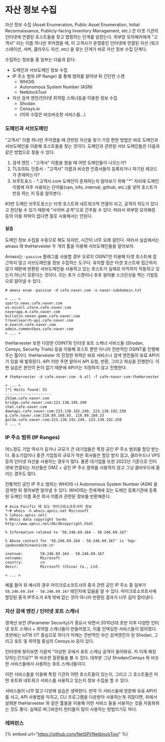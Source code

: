 # 자산 정보 수집

자산 정보 수집 (Asset Enumeration, Public Asset Enumeration, Initial Reconnaissance, Publicly-facing Inventory Management, etc.) 은 타겟 기관의 인터넷에 연결된 호스트들을 찾고 맵핑하는 단계를 일컫는다. 외부망 모의해커에게 "고객사" 라는 이름 하나만 주어졌을 때, 이 고객사가 운영중인 인터넷에 연결된 자산 (워크스테이션, 서버, 클라우드 자산, etc) 을 찾는 단계가 바로 자산 정보 수집 단계다.

수집하는 정보들 중 일부는 다음과 같다:

* 도메인과 서브도메인 정보 수집
* IP 주소 범위 (IP Range) 를 통해 범위를 알아낸 뒤 간단한 스캔
  * WHOIS
  * Autonomous System Number (ASN)
  * NetblockTool
* 자산 검색 엔진/인터넷 취약점 스캐너등을 이용한 정보 수집
  * Shodan
  * Censys.io
  * (이외 수많은 비슷비슷한 서비스들...)

### 도메인과 서브도메인

"고객사" 이름 하나만 주어졌을 때 관련된 자산을 찾기 가장 편한 방법은 바로 도메인과 서브도메인을 이용해 호스트들을 찾는 것이다. 도메인과 관련된 서브 도메인들은 다음과 같은 방법으로 찾을 수 있다.

1. 검색 엔진 - "고객사" 이름을 쳤을 때 어떤 도메인들이 나오는가?
2. TLS/SSL 인증서 - "고객사" 이름과 비슷한 인증서들이 등록되거나 파기된 레코드가 존재하는가?
3. 브루트포스 - \*.고객사.com 도메인이 존재하는지 알아보기 위해 "\*" 자리에 도메인 이름에 자주 사용되는 단어들(vpn, info, internal, github, etc.)을 넣어 호스트가 반응 하는 지 등을 알아본다.

\#3번 도메인 브루트포스는 타겟 호스트와 네트워크적 연결이 되고, 공격의 의도가 있다고 판단될 수 있기 때문에 "사이버 공격"으로 간주될 수 있다. 따라서 외부망 모의해킹 등의 이용 허락이 없다면 절로 사용해서는 안된다.

#### 실습

도메인 정보 수집을 수동으로 해도 되지만, 시간이 너무 오래 걸린다. 따라서 실습에서는 amass 와 theHarvester 두 개의 툴을 이용해 서브도메인들을 알아보자.

Amass는 `-passive` 플래그를 사용할 경우 오로지 OSINT만 이용해 타겟 호스트에 접근하지 않고 서브도메인을 정보 수집하는 도구다. 유의할 점은 타겟 호스트에 접근하지 않기 때문에 반환된 서브도메인을 사용하고 있는 호스트가 실제로 아직까지 작동하고 있는지 아닌지 모른다는 것이다. 이는 추가 스캔이나 추후 알아볼 스크린샷을 찍는 기법등으로 알아낼 수 있다.

```
# amass enum -passive -d cafe.naver.com -o naver-subdomain.txt

< ... > 
sports.news.cafe.naver.com
ws-aicall.store.cafe.naver.com
naverapp.m.cafe.naver.com
bulletin.nexon.game.cafe.naver.com
travelsearch-api.cafe.naver.com
m.search.cafe.naver.com
admin.commentbox.cafe.naver.com
< ... >
```

theHarvester 또한 다양한 OSINT와 인터넷 포트 스캐너 서비스들 (Shodan, Censys, Security Trails) 등을 이용해 호스트 뿐만 아니라 전반적인 OSINT를 진행해주는 툴이다. theHarvester 의 진정한 위력은 바로 서비스나 검색 엔진들의 유료 API키가 있을 때 발휘된다. API 키만 주면 알아서 API 요청, 반환, 그리고 파싱을 진행한다. 이번 실습은 본인이 돈이 없기 때문에 API키는 지정하지 않고 진행한다.

```
# theHarvester -d cafe.naver.com -b all -f cafe-naver-com-theHarvester

< ... > 
[*] Hosts found: 53
---------------------
253am.cafe.naver.com
bridge.cafe.naver.com:223.130.195.199
chat.cafe.naver.com
downapi.cafe.naver.com:223.130.192.249, 223.130.192.250
g.cafe.naver.com:210.89.168.65, 210.89.168.33
golda.cafe.naver.com:223.130.192.249, 223.130.192.250
< ... >
```

### IP 주소 범위 (IP Ranges)

어느정도 기업 역사가 길거나 규모가 큰 대기업들은 특정 공인 IP 주소 범위를 할당 받는다. 중소기업이나 중견 기업등의 규모가 작은 회사들은 할당 받지 않고, 클라우드나 VPS 등의 인터넷 자산을 사용하는 경우가 많다. 물론 대기업들 또한 2022년 기준으로 인터넷에 연결되는 자산들은 DMZ + 공인 IP 주소 범위를 사용하지 않고 그냥 클라우드에 올리는 경우도 많다.

전통적인 공인 IP 주소 범위는 WHOIS 나 Autonomous System Number (ASN) 을 검색한 뒤 찾아보면 알아낼 수 있다. WHOIS는 전세계에 있는 도메인 등록기관에 등록된 도메인 이름 혹은 회사 이름과 관련된 정보를 반환해준다.

```
# Asia Pacific 에 있는 마이크로소프트사의 정보 
└─# whois -h whois.apnic.net Microsoft                                                            
% [whois.apnic.net]                                                                                
% Whois data copyright terms    http://www.apnic.net/db/dbcopyright.html                          
                                                                                                  
% Information related to '58.246.69.164 - 58.246.69.167'                                          
                                                                                                  
% Abuse contact for '58.246.69.164 - 58.246.69.167' is 'hqs-ipabuse@chinaunicom.cn'               
                                                                                                  
inetnum:        58.246.69.164 - 58.246.69.167                                                     
netname:        Microsoft                                                                          
country:        cn                                                                                
descr:          Microsoft (China) Co., Ltd. 

< ... > 
```

예를 들어 위 예시의 경우 마이크로소프트사의 중국 관련 공인 IP 주소 중 일부가 `58.246.69.164 - 58.246.69.167` 레인지에 있음을 알 수 있다. 마이크로소프트사에 할당된 중국 IP주소가 4개 밖에 없는 것이 아니라 반환된 결과가 너무 길어 잘라냈다.

### 자산 검색 엔진 / 인터넷 포트 스캐너

경계선 보안 (Parameter Security)가 중요시 되면서 2010년대 초반 이후 다양한 인터넷 포트 스캐너 + 취약점 스캐너들이 만들어졌고, 이를 인덱싱한 서비스들이 많아졌다. 초반에는 IoT와 OT 중심으로 하다가 이제는 전반적인 자산 검색엔진이 된 Shodan, 그리고 포트 및 취약점 중심의 Censys.io 등이 있다.

인터넷에 찾아보면 가끔씩 "이상한 곳에서 포트 스캐닝 공격이 들어와요. 저 이제 해킹 당하는건가요?" 와 비슷한 질문들을 볼 수 있다. 대부분 그냥 Shodan/Censys 와 비슷한 서비스들에서 사용하는 포트 스캐너들이다.

이런 서비스들을 이용해 특정 기관의 어떤 호스트들이 있는지, 그리고 그 호스트들은 어떤 포트와 네트워크 서비스를 사용하고 있는지 정보 수집을 할 수 있다.

서비스들이 너무 많고 다양해 실습은 생략한다. 만약 각 서비스들에 방문해 유료 API키를 사고, API 사용법을 익히고, CLI 프로그램을 다운받아 사용하는게 귀찮다면, 위에서 살펴본 theHarvester 와 같은 툴들을 이용해 이런 서비스 들을 사용하는 것을 자동화하는 것도 좋다. 실제로 버그바운티 헌터들이 많이 사용하는 방법이기도 하다.

### 레퍼런스

{% embed url="https://github.com/NetSPI/NetblockTool" %}
